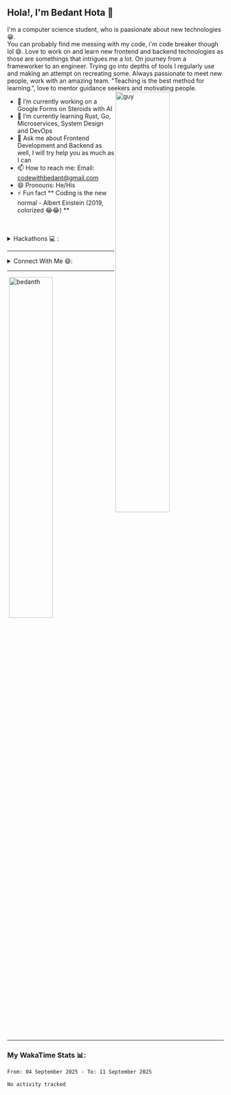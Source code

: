## Hola!, I'm Bedant Hota 👋
I'm a computer science student, who is paasionate about new technologies 😁.<br/>
You can probably find me messing with my code, i'm code breaker though lol 😄. Love to work on and learn new frontend and backend technologies as those are somethings that intrigues me a lot. On journey from a frameworker to an engineer.
Trying go into depths of tools I regularly use and making an attempt on recreating some.
Always passionate to meet new people, work with an amazing team.
"Teaching is the best method for learning.", love to mentor guidance seekers and motivating people.
<br/>
<img align="right" width="50%" src="https://i.pinimg.com/originals/84/e8/47/84e84792bd2f7489443c4bdbc20e182c.png" alt="guy" border="0">
- 🔭 I’m currently working on a Google Forms on Steroids with AI
- 🌱 I’m currently learning Rust, Go, Microservices, System Design and DevOps
- 💬 Ask me about Frontend Development and Backend as well, I will try help you as much as I can  
- 📫 How to reach me: Email: codewithbedant@gmail.com
- 😄 Pronouns: He/His
- ⚡ Fun fact ** Coding is the new normal - Albert Einstein (2019, colorized 😂😂) **
<br/>
<br/>

<details>
  <summary>Hackathons 💻 : </summary>
  <br/>
  <ul>
    <li>ThetaHacks I</li>
    <li>HoyaHacks</li>
    <li>OneHacks</li>
    <li>HackOverflow 1.0</li>
    <li>HackOverflow 2.0 (2nd runner-up 🏆)</li>
  </ul>
  <br/>
</details>
<!-- <details>
  <summary>Languages and Tools 🛠:</summary>
  <br/>
  <p align="left"> <a href="https://getbootstrap.com" target="_blank"> <img src="https://sheleaps.org/wp-content/uploads/2018/07/Bootstrap-4-1.png" alt="bootstrap" width="25" height="25"/> </a> <a href="https://www.cprogramming.com/" target="_blank"> <img src="https://arpit.space/tinified/c.png" alt="c" width="25" height="25"/> </a> <a href="https://www.w3schools.com/cpp/" target="_blank"> <img src="https://images.vexels.com/media/users/3/166253/isolated/preview/14bc03b7b1c2c4e2656fd4c0a981cbbc-cpp-programming-language-icon-by-vexels.png" alt="cplusplus" width="25" height="25"/> </a> <a href="https://www.w3schools.com/css/" target="_blank"> <img src="https://maxcdn.icons8.com/Share/icon/Logos/css31600.png" alt="css3" width="25" height="25"/> </a> </a> <a href="https://www.figma.com/" target="_blank"> <img src="https://www.vectorlogo.zone/logos/figma/figma-icon.svg" alt="figma" width="25" height="25"/> </a> <a href="https://firebase.google.com/" target="_blank"> <img src="https://www.vectorlogo.zone/logos/firebase/firebase-icon.svg" alt="firebase" width="25" height="25"/> </a> <a href="https://cloud.google.com" target="_blank"> <img src="https://www.vectorlogo.zone/logos/google_cloud/google_cloud-icon.svg" alt="gcp" width="25" height="25"/> </a> <a href="https://git-scm.com/" target="_blank"> <img src="https://www.vectorlogo.zone/logos/git-scm/git-scm-icon.svg" alt="git" width="25" height="25"/> </a> <a href="https://www.w3.org/html/" target="_blank"> <img src="https://logos-download.com/wp-content/uploads/2017/07/HTML5_badge.png" alt="html5" width="25" height="25"/> </a> <a href="https://www.adobe.com/in/products/illustrator.html" target="_blank"> <img src="https://www.vectorlogo.zone/logos/adobe_illustrator/adobe_illustrator-icon.svg" alt="illustrator" width="25" height="25"/> </a> <a href="https://www.java.com" target="_blank"> <img src="https://image.flaticon.com/icons/png/512/226/226777.png" alt="java" width="25" height="25"/> </a> <a href="https://developer.mozilla.org/en-US/docs/Web/JavaScript" target="_blank"> <img src="https://cdn.freebiesupply.com/logos/thumbs/1x/logo-javascript-logo.png" alt="javascript" width="25" height="25"/> </a> <a href="https://www.mongodb.com/" target="_blank"> <img src="https://dwglogo.com/wp-content/uploads/2017/12/MongoDB_logo_01.png" alt="mongodb" width="25" height="25"/> </a> <a href="https://www.mysql.com/" target="_blank"> <img src="https://upload.wikimedia.org/wikipedia/fr/thumb/6/62/MySQL.svg/1280px-MySQL.svg.png" alt="mysql" width="25" height="25"/> </a> <a href="https://nodejs.org" target="_blank"> <img src="https://cdn.freebiesupply.com/logos/large/2x/nodejs-icon-logo-png-transparent.png" alt="nodejs" width="25" height="25"/> </a> <a href="https://www.oracle.com/" target="_blank"> <img src="https://maxcdn.icons8.com/Share/icon/color/Logos/oracle_logo1600.png" alt="oracle" width="25" height="25"/> </a> <a href="https://www.photoshop.com/en" target="_blank"> <img src="https://fixthephoto.com/blog/UserFiles/adobe-photoshop-logo.png" alt="photoshop" width="25" height="25"/> </a> <a href="https://reactjs.org/" target="_blank"> <img src="https://cdn4.iconfinder.com/data/icons/logos-3/600/React.js_logo-512.png" alt="react" width="25" height="25"/> </a> <a href="https://redux.js.org" target="_blank"> <img src="https://raw.githubusercontent.com/reduxjs/redux/master/logo/logo.png" alt="redux" width="25" height="25"/> </a> <a href="https://sass-lang.com" target="_blank"> <img src="https://upload.wikimedia.org/wikipedia/commons/thumb/9/96/Sass_Logo_Color.svg/512px-Sass_Logo_Color.svg.png" alt="sass" width="25" height="25"/> </a> <a href="https://www.adobe.com/products/xd.html" target="_blank"> <img src="https://cdn.worldvectorlogo.com/logos/adobe-xd.svg" alt="xd" width="25" height="25"/> </a> </p>
</details> -->

<hr/>
<details>
  <summary>Connect With Me 😄:</summary>
  <br/>
  <p align="left" display='inline'> 
    <a href="https://linkedin.com/in/bedant hota" target="blank"><img align="center" src="https://cdn.freebiesupply.com/logos/large/2x/linkedin-icon-logo-png-transparent.png" alt="bedant hota" height="40" width="40" /></a>
  <a href="https://stackoverflow.com/users/spartan_rok711" target="blank"><img align="center" src="https://upload.wikimedia.org/wikipedia/commons/8/81/Stackoverflow_icon.png"           alt="spartan_rok711" height="40" width="40" /></a>
  <a href="https://repl.it/@bedantH" target="blank"><img align="center" src="https://upload.wikimedia.org/wikipedia/commons/thumb/b/b2/Repl.it_logo.svg/1200px-Repl.it_logo.svg.png" alt="bedanth"          height="40" width="40" /></a> 
  <a href="https://instagram.com/mohaneshhota" target="blank"><img align="center" src="https://www.freepngimg.com/download/logo/62372-computer-neon-instagram-icons-hd-image-free-png.png" alt="mohaneshhota"      height="40" width="40" /></a>
    <a href="https://www.hackerrank.com/@mohanesh_h2003" target="blank"><img align="center" src="https://1.bp.blogspot.com/-ULT9oDhqr24/XJYCrttOEpI/AAAAAAAAJYE/inXHXlzblBI3SbcGpiUj4TMNj-E8uPlaQCK4BGAYYCw/s1600/logo%2Bhackerrank%2Bicon.png" alt="@mohanesh_h2003" height="40" width="40" /></a>
<a href="https://www.hackerearth.com/@mohanesh.h2003" target="blank"><img align="center" src="https://avcbcoder.github.io/images/dev-icon/hackerearth-circle.png" alt="@mohanesh.h2003" height="40" width="40" /></a>
</p>
  <br/>
</details>
<hr/>

<p>&nbsp;<img width="45%" src="https://github-readme-stats.vercel.app/api?username=bedanth&show_icons=true&locale=en" alt="bedanth" /></p>

<hr/>
<h3>My WakaTime Stats 📊:</h3>

<!--START_SECTION:waka-->

```txt
From: 04 September 2025 - To: 11 September 2025

No activity tracked
```

<!--END_SECTION:waka-->
